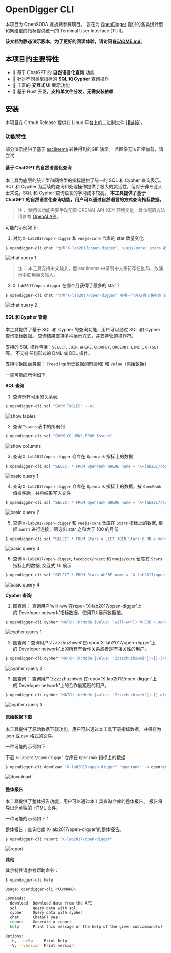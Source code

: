 # OpenDigger CLI

本项目为 OpenSODA 挑战赛参赛项目。 旨在为 [OpenDigger](https://github.com/X-lab2017/open-digger) 提供的各类统计型和网络型的指标提供统一的 Terminal User Interface (TUI)。

**该文档为静态演示版本，为了更好的阅读体验，请访问 [README.md](./README.md)**。

## **本项目的主要特性**

* 🚀 基于 ChatGPT 的 **自然语言化查询** 功能
* 🚀 针对不同类型指标的 **SQL 和 Cypher** 查询操作
* 🚀 丰富的 **交互式 UI** 展示功能
* 🚀 基于 Rust 开发，**支持单文件分发，无需安装依赖**

## **安装**

本项目在 Github Release 提供在 Linux 平台上的二进制文件 [[🚀链接]](https://github.com/DarkHighness/opendigger-cli/releases/tag/v0.0.1-beta)。

### **功能特性**

部分演示提供了基于 [asciinema](https://asciinema.org/) 转换得到的GIF 演示。 若图像无法正常加载，请尝试

#### **基于 ChatGPT 的自然语言化查询**

本工具为底层的统计型和网络型的指标提供了统一的 SQL 和 Cypher 查询表示。 SQL 和 Cypher 为后续的查询和处理操作提供了极大的灵活性，但对于非专业人士来说，SQL 和 Cypher 查询语言的学习成本较高。 **本工具提供了基于 ChatGPT 的自然语言化查询功能，用户可以通过自然语言的方式查询指标数据。**

> 注：
>   使用该功能需要手动配置 OPENAI_API_KEY 环境变量，具体配置方法请参考 [OpenAI API](https://platform.openai.com/docs/quickstart)。
> 

可能的示例如下:

1. 对比 `X-lab2017/open-digger` 和 `vuejs/core` 仓库的 star 数量变化

```bash
$ opendigger-cli chat "仓库‘X-lab2017/open-digger’,'vuejs/core' stars 数量的变化, 保留仓库名称" --ui
```

![chat query 1](https://github.com/DarkHighness/opendigger-cli/blob/main/doc/assets/chat_query_1.png?raw=true)

> 注：
>   本工具支持中文输入，但 asciinema 中录制中文字符存在乱码，故演示中使用英文输入。

2. `X-lab2017/open-digger` 在哪个月获得了最多的 star？

```bash
$ opendigger-cli chat "仓库‘X-lab2017/open-digger’ 在哪一个月获得了最多的 star" --ui
```

![chat query 2](https://github.com/DarkHighness/opendigger-cli/blob/main/doc/assets/chat_query_2.png?raw=true)

#### **SQL 和 Cypher 查询**

本工具提供了基于 SQL 和 Cypher 的查询功能，用户可以通过 SQL 和 Cypher 查询指标数据。 查询结果支持多种展示方式，并支持管道操作符。 

支持的 SQL 操作包括：`SELECT`, `JOIN`, `WHERE`, `GROUPBY`, `ORDERBY`, `LIMIT`, `OFFSET` 等。 不支持任何形式的 DML 或 DDL 操作。 

支持切换图表类型： `Treading`(历史数据的前缀和) 和 `Value`（原始数据）

一些可能的示例如下:

**SQL 查询**

1. 查询所有可用的关系表

```bash
$ opendigger-cli sql "SHOW TABLES" --ui
```

![show tables](https://github.com/DarkHighness/opendigger-cli/blob/main/doc/assets/sql_query_show_tables.png?raw=true)

2. 查询 `Issues` 表中的所有列

```bash
$ opendigger-cli sql "SHOW COLUMNS FROM Issues"
```

![show columns](https://github.com/DarkHighness/opendigger-cli/blob/main/doc/assets/sql_query_show_columns.png?raw=true)

3. 查询 `X-lab2017/open-digger` 仓库在 `Openrank` 指标上的数据

```bash
$ opendigger-cli sql "SELECT * FROM Openrank WHERE name = 'X-lab2017/open-digger'" --ui
```

![basic query 1](https://github.com/DarkHighness/opendigger-cli/blob/main/doc/assets/basic_query_1.png?raw=true)

4. 查询 `X-lab2017/open-digger` 仓库在 `Openrank` 指标上的数据，按 `OpenRank` 值排序后，并将结果写入文件

```bash
$ opendigger-cli sql "SELECT * FROM Openrank WHERE name = 'X-lab2017/open-digger'" -o openrank.csv > /dev/null
```

![basic query 2](https://github.com/DarkHighness/opendigger-cli/blob/main/doc/assets/basic_query_2.png?raw=true)

5. 查询 `X-lab2017/open-digger` 和 `vuejs/core` 仓库在 `Stars` 指标上的数据, 根据 `month` 进行连接，筛选出 star 之和大于 100 的月份

```bash
$ opendigger-cli sql "SELECT * FROM Stars a LEFT JOIN Stars b ON a.month = b.month WHERE a.name = 'X-lab2017/open-digger' AND b.name = 'vuejs/core' AND a.value + b.value > 100" --ui
```

![basic query 3](https://github.com/DarkHighness/opendigger-cli/blob/main/doc/assets/basic_query_3.png?raw=true)

6. 查询 `X-lab2017/open-digger`, `facebook/react` 和 `vuejs/core` 仓库在 `Stars` 指标上的数据, 交互式 UI 展示

```bash
$ opendigger-cli sql "SELECT * FROM Stars WHERE name = 'X-lab2017/open-digger' OR name = 'facebook/react' OR name = 'vuejs/core'" --ui
```

![basic query 4](https://github.com/DarkHighness/opendigger-cli/blob/main/doc/assets/basic_query_4.png?raw=true)

**Cypher 查询**

1. 图查询： 查询用户'will-ww'在repo='X-lab2017/open-digger'上的'Developer network'指标数据，使用TUI展示数据值。

```bash
$ opendigger-cli cypher "MATCH (n:Node {value: 'will-ww'}) WHERE n.owner = 'X-lab2017/open-digger' AND n.metric = 'Developer network' RETURN n"
```

![cypher query 1](https://github.com/DarkHighness/opendigger-cli/blob/main/doc/assets/cypher_1.png?raw=true)

2. 图查询：查询用户'Zzzzzhuzhiwei'在repo='X-lab2017/open-digger'上的'Developer network'上的所有有合作关系或者是有相关性的用户。

```bash
$ opendigger-cli cypher "MATCH (n:Node {value: 'Zzzzzhuzhiwei'})-[]-(neighbor) where n.owner='X-lab2017/open-digger' and n.metric='Developer network' RETURN neighbor"
```

![cypher query 2](https://github.com/DarkHighness/opendigger-cli/blob/main/doc/assets/cypher_2.png?raw=true)

3. 图查询： 查询用户'Zzzzzhuzhiwei'在repo='X-lab2017/open-digger'上的'Developer network'上的合作最紧密的用户。

```bash
$ opendigger-cli cypher "MATCH (n:Node {value: 'Zzzzzhuzhiwei'})-[]->(neighbor) WHERE n.owner='X-lab2017/open-digger' and n.metric='Developer network' WITH neighbor ORDER BY neighbor.metric DESC LIMIT 1 RETURN neighbor"
```

![cypher query 3](https://github.com/DarkHighness/opendigger-cli/blob/main/doc/assets/cypher_2.png?raw=true)

#### **原始数据下载**

本工具提供了原始数据下载功能，用户可以通过本工具下载指标数据，并保存为 json 或 csv 格式的文件。

一种可能的示例如下:

下载 `X-lab2017/open-digger` 仓库在 `Openrank` 指标上的数据

```bash
$ opendigger-cli download "X-lab2017/open-digger" "openrank" -o openrank.json
```

![download](https://github.com/DarkHighness/opendigger-cli/blob/main/doc/assets/download_command.png?raw=true)

#### **整体报告**

本工具提供了整体报告功能，用户可以通过本工具查询仓库的整体报告。 报告将导出为单独的 HTML 文件。

一种可能的示例如下：

整体报告：查询仓库'X-lab2017/open-digger'的整体报告。

```bash
$ opendigger-cli report "X-lab2017/open-digger"
```

![report](https://github.com/DarkHighness/opendigger-cli/blob/main/doc/assets/report.png?raw=true)


**其他** 

其余特性请参考帮助命令：

```bash
$ opendigger-cli help

Usage: opendigger-cli <COMMAND>

Commands:
  download  Download data from the API
  sql       Query data with sql
  cypher    Query data with cypher
  chat      ChatGPT yes!
  report    Generate a report
  help      Print this message or the help of the given subcommand(s)

Options:
  -h, --help     Print help
  -V, --version  Print version
```


